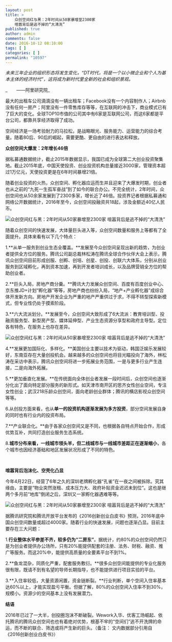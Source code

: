 ```yaml
---
layout: post
title: >
    众创空间红与黑：2年时间从50家暴增至2300家
    喧嚣背后是逃不掉的“大清洗”
published: true
author: admin
comments: false
date: 2016-10-12 08:10:00
tags: [ ]
categories: [ ]
permalink: "10597"
---
```

_未来三年企业的组织形态将发生变化，“DT时代，将是一个以小微企业和个人为基本主体的经济时代”，这将成为新时代里全新的社会和组织景观。_

_　　——阿里研究院_

最大的出租车公司滴滴没有一辆出租车；Facebook没有一个内容制作人；Airbnb没有任何一房产；阿里没有一件零售库存等等，在互联网的冲击下，商业模式已有了巨大的变化。全球TOP10市值的公司其中有6家是互联网公司，而这6家都是平台公司，都靠共享经济取得了成功。

空间经济是一场考验耐力的马拉松，是战略眼光、服务能力、运营能力的综合考量。随着80后、90后的崛起，需要更酷、更自由的进行表达和释放。

**众创空间大爆发：2****年增长46****倍**

据私募通数据统计，截止2015年数据显示，我国已成为全球第二大创业投资聚集地。截止2015年底，中国天使投资、创业投资机构总量接近3000家，管理资本超过1万亿元，天使投资更是在6年时间暴增21倍。

随着创业投资的火热，众创空间、孵化器应运而生并且迎来了大爆发时期，创业者也从之前的“九死一生孤军奋战”到了如今的联合办公。不完全统计，2年时间，众创空间也从50余家发展到了2300多家，增长近了46倍。投资界记者根据私募通和网络公开数据统计，2016年至今，众创空间投融资共18起，涉及金额近40亿人民币。

![众创空间红与黑：2年时间从50家暴增至2300家 喧嚣背后是逃不掉的“大清洗”][1]

随着众创空间的快速发展，大体量巨头进入等，众创空间数量和服务上等都有了全面提升。具体来看有以下几个特点：

1.**从单一服务到创业生态全覆盖。**发展至今众创空间呈现出新的趋势，为创业者提供全方位的服务。腾讯公司副总裁林松涛在腾讯全球合作伙伴大会上表示，腾讯众创空间目前形成创服、创孵、创培、创星、创投、创联六大体系，分别从创业服务到区域孵化，再到资本加速，再到开发者培训成长，以及品牌营销全方位的帮助创业者。

2.**巨头入局，房地产商分羹。**腾讯大力发展众创空间、百度有百度创业中心、京东推JD+计划“孵化器”等等，房地产商也纷纷入局，“地产+产业孵化器”成综合体开发新方向。房地产开发企业为严重的地产严重供过于求，不得不转型探索新模式，但专业性仍处于摸索阶段。

3.**六大流派划分。**发展至今，众创空间大致形成了6大流派：教育培训型、投融资服务型、新型房产型、媒体延伸型、产业生态资源分享型和政府主导型。定位各有特色，在服务上也存在差异。

![众创空间红与黑：2年时间从50家暴增至2300家 喧嚣背后是逃不掉的“大清洗”][2]

4.**发展更加国际化、多样化。**美国创业主要以技术为驱动，韩国泛娱乐发展较好，东南亚存在大量创投机会。越来越多的众创空间也将目光瞄投向了海外，林松涛在采访中表示，腾讯众创空间将进一步拓展业务范围，一是与更多行业产生连接，二是向海外拓展。

5.**更加垂直化发展。**在传统面向全体创业者发展一段时间后，众创空间也逐渐分化出了面向特定部分服务的新形式。如天津市南开区的思齐女性创业空间，专注女性创业；武汉218乐龄众创空间，面向老龄创业群体；腾讯的横店影视众创空间等等。

6.从创投方面来看，也从**单一的投资机构逐渐发展为多方投资**，部分空间发展自身的同时也有行业内的投资布局。

7.**产业联合化。**由于各家众创空间又是不同，也根据各自特点开始合作，形成优势互补，共同打造创业服务生态系统。

8.**城市分布来看，一线城市领头羊，但二线城市与一线城市差距正在逐渐缩小**，各个城市也因经济基础和地区发展状况形成了不同的特色。

&nbsp;

**喧嚣背后泡沫化、空壳化凸显**

今年4月22日，经营了6年之久的深圳老牌孵化器“孔雀”在一夜之间被拆除。究其缘由，主要是“物业突然涨租、成本压力大、政府补贴资金迟迟未到位”。这也是继两个多月前“地库”倒闭之后，深圳又一家孵化器遇难等等。

![众创空间红与黑：2年时间从50家暴增至2300家 喧嚣背后是逃不掉的“大清洗”][3]

据腾讯研究院和腾讯开放平台发布的《2016创新创业白皮书》预测，2016年底中国众创空间数量或超过4000家。随着行业的快速发展，问题也逐渐凸显。目前主要存在三大问题：

1.**行业整体水平参差不齐，较多仍为“二房东”**。据统计，约80%的众创空间仍然只是为创业者提供办公场所，只有20%能提供配套的注册、法务、财税、融资、推广等服务。而这20%中，能提供高质量的全要素平台不到1%。

2.**鱼龙混杂，同质化严重，配套服务敷衍。**很多众创空间能提供的专业化服务很有限，既请不到有名望的导师长期指导，也不能提供进行项目实验的平台。

3.**入住率较低，大量资源闲置，资金链断裂。**行业判断，单个空间入住率基本达60%以上，才能实现盈亏平衡。但据了解，80%的众创空间入住率不到30%，规模小。资源少的空间基本上没有发展潜力。

**结语**

2016年已过了一大半，创投圈泡沫不断破裂。Wework入华、优客工场崛起、依托腾讯的腾讯众创空间也也有着绝对优势，根基不牢的“空间们”逃不开洗牌的命运，而不断的联合、筛选或将产生新的巨头。（备注： 文内数据部分引用自《2016创新创业白皮书》）

 [1]: http://yongz.com/yz/wp-content/uploads/2016/10/26226e98c8631d9604ce6ea9fc84587f.jpg
 [2]: http://yongz.com/yz/wp-content/uploads/2016/10/a24fb344dd1f119f82b238d63f294256.jpg
 [3]: http://yongz.com/yz/wp-content/uploads/2016/10/db93d34c42105d6a8a787a846de70633.png